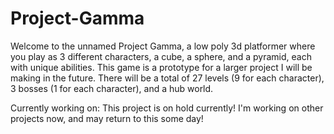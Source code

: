 # Project-Gamma

Welcome to the unnamed Project Gamma, a low poly 3d platformer where you play as 3 different characters, a cube, a sphere, and a pyramid, each with unique abilities. This game is a prototype for a larger project I will be making in the future. There will be a total of 27 levels (9 for each character), 3 bosses (1 for each character), and a hub world.

Currently working on:
  This project is on hold currently! I'm working on other projects now, and may return to this some day!
